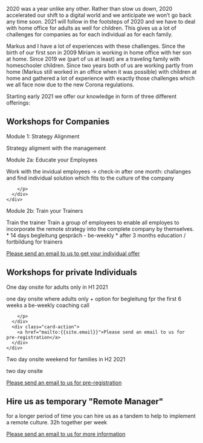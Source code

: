 2020 was a year unlike any other. Rather than slow us down, 2020 accelerated our shift to a digital world and we anticipate we won’t go back any time soon. 2021 will follow in the footsteps of 2020 and we have to deal with home office for adults as well for children. This gives us a lot of challenges for companies as for each individual as for each family.

Markus and I have a lot of experiences with these challenges. Since the birth of our first
son in 2009 Miriam is working in home office with her son at home. Since 2019 we (part of us at least) are a traveling
family with homeschooler children. Since two years both of us are working partly from
home (Markus still worked in an office when it was possible) with children at home and
gathered a lot of experience with exactly those challenges which we all face now due to the new Corona regulations.

Starting early 2021 we offer our knowledge in form of three different offerings:



## Workshops for Companies
<div class="row">
  <div class="col s12 m12">
    <div class="card blue-grey darken-1">
      <div class="card-content white-text">
        <span class="card-title">Module 1: Strategy Alignment</span>
        <p>
        Strategy aligment with the management
        </p>
      </div>
    </div>
  </div>
</div>

<div class="row">
  <div class="col s12 m6">
    <div class="card blue-grey darken-1">
      <div class="card-content white-text">
        <span class="card-title">Module 2a: Educate your Employees</span>
        <p>
        Work with the invidual employees
        -> check-in after one month: challanges and find individual solution which fits to the culture of the company

        </p>
      </div>
    </div>
  </div>
  <div class="col s12 m6">
    <div class="card blue-grey darken-1">
      <div class="card-content white-text">
        <span class="card-title">Module 2b: Train your Trainers</span>
        <p>
        Train the trainer
        Train a group of employees to enable all employes to incorporate the remote strategy into the complete company by themselves.
        * 14 days begleitung gespräch - be-weekly
        * after 3 months education / fortbildung for trainers
        </p>
      </div>
    </div>
  </div>
</div>

<div class="row">
  <div class="col s12 m12">
    <div class="card blue-grey darken-1">
      <div class="card-action">
        <a href="mailto:{{site.email}}">Please send an email to us to get your individual offer</a>
      </div>
    </div>
  </div>
</div>


## Workshops for private Individuals
<div class="row">
  <div class="col s12 m12">
    <div class="card blue-grey darken-1">
      <div class="card-content white-text">
        <span class="card-title">One day onsite for adults only in H1 2021</span>
        <p>
        one day onsite where adults only
        + option for begleitung fpr the first 6 weeks a be-weekly coaching call

        </p>
      </div>
      <div class="card-action">
        <a href="mailto:{{site.email}}">Please send an email to us for pre-registration</a>
      </div>
    </div>
  </div>
</div>

<div class="row">
  <div class="col s12 m12">
    <div class="card blue-grey darken-1">
      <div class="card-content white-text">
        <span class="card-title">Two day onsite weekend for families in H2 2021</span>
        <p>
        two day onsite
        </p>
      </div>
      <div class="card-action">
        <a href="mailto:{{site.email}}">Please send an email to us for pre-registration</a>
      </div>
    </div>
  </div>
</div>




## Hire us as temporary "Remote Manager"

<div class="row">
  <div class="col s12 m12">
    <div class="card blue-grey darken-1">
      <div class="card-content white-text">
        <p>
        for a longer period of time you can hire us as a tandem to help to implement a remote culture.
        32h together per week
        </p>
      </div>
      <div class="card-action">
        <a href="mailto:{{site.email}}">Please send an email to us for more information</a>
      </div>
    </div>
  </div>
</div>
